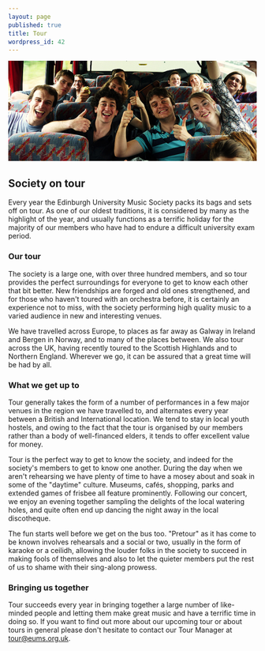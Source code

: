 ```yaml
---
layout: page
published: true
title: Tour
wordpress_id: 42
---
```


<img src="/assets/img/tours/bus.jpg" alt="EUMS on tour">

## Society on tour

Every year the Edinburgh University Music Society packs its bags and sets off on tour. As one of our oldest traditions, it is considered by many as the highlight of the year, and usually functions as a terrific holiday for the majority of our members who have had to endure a difficult university exam period.

### Our tour

The society is a large one, with over three hundred members, and so tour provides the perfect surroundings for everyone to get to know each other that bit better. New friendships are forged and old ones strengthened, and for those who haven't toured with an orchestra before, it is certainly an experience not to miss, with the society performing high quality music to a varied audience in new and interesting venues.

We have travelled across Europe, to places as far away as Galway in Ireland and Bergen in Norway, and to many of the places between. We also tour across the UK, having recently toured to the Scottish Highlands and to Northern England. Wherever we go, it can be assured that a great time will be had by all.

### What we get up to

Tour generally takes the form of a number of performances in a few major venues in the region we have travelled to, and alternates every year between a British and International location. We tend to stay in local youth hostels, and owing to the fact that the tour is organised by our members rather than a body of well-financed elders, it tends to offer excellent value for money.

Tour is the perfect way to get to know the society, and indeed for the society's members to get to know one another. During the day when we aren't rehearsing we have plenty of time to have a mosey about and soak in some of the "daytime" culture. Museums, caf&eacute;s, shopping, parks and extended games of frisbee all feature prominently. Following our concert, we enjoy an evening together sampling the delights of the local watering holes, and quite often end up dancing the night away in the local discotheque.

The fun starts well before we get on the bus too. "Pretour" as it has come to be known involves rehearsals and a social or two, usually in the form of karaoke or a ceilidh, allowing the louder folks in the society to succeed in making fools of themselves and also to let the quieter members put the rest of us to shame with their sing-along prowess.

### Bringing us together

Tour succeeds every year in bringing together a large number of like-minded people and letting them make great music and have a terrific time in doing so. If you want to find out more about our upcoming tour or about tours in general please don't hesitate to contact our Tour Manager at [tour@eums.org.uk](mailto:tour@eums.org.uk).
